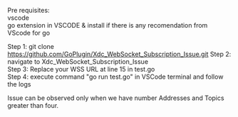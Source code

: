 Pre requisites:  
vscode  
go extension in VSCODE & install if there is any recomendation from VScode for go  


Step 1: git clone https://github.com/GoPlugin/Xdc_WebSocket_Subscription_Issue.git
Step 2: navigate to Xdc_WebSocket_Subscription_Issue  
Step 3: Replace your WSS URL at line 15 in test.go  
Step 4: execute command "go run test.go" in VSCode terminal and follow the logs  

Issue can be observed only when we have number Addresses and Topics greater than four.
